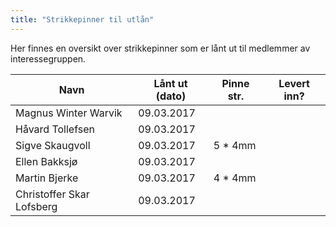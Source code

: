 ```yaml
---
title: "Strikkepinner til utlån"
---
```


Her finnes en oversikt over strikkepinner som er lånt ut til medlemmer av interessegruppen.

| Navn                          | Lånt ut (dato) | Pinne str.   | Levert inn?  |
|--------------------------|------------------|-------------|---------------|
| Magnus Winter Warvik | 09.03.2017 |     | | 
| Håvard Tollefsen | 09.03.2017 |     | | 
| Sigve Skaugvoll | 09.03.2017 | 5 * 4mm    | | 
| Ellen Bakksjø | 09.03.2017 |     | | 
| Martin Bjerke | 09.03.2017 | 4 * 4mm     | | 
| Christoffer Skar Lofsberg | 09.03.2017 |     |  |